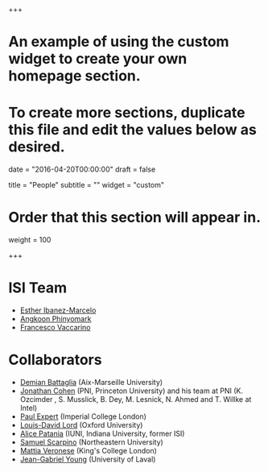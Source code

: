 +++
# An example of using the custom widget to create your own homepage section.
# To create more sections, duplicate this file and edit the values below as desired.

date = "2016-04-20T00:00:00"
draft = false

title = "People"
subtitle = ""
widget = "custom"

# Order that this section will appear in.
weight = 100

+++

# ISI Team
- [Esther Ibanez-Marcelo](https://sites.google.com/site/estherib4n3z/)
- [Angkoon Phinyomark](http://www.angkoon-phinyomark.com/)
- [Francesco Vaccarino](https://www.isi.it/en/people/francesco-vaccarino)

# Collaborators 
- [Demian Battaglia](http://www.demian-battaglia.net/Demian_Battaglias_homepage/Home.html) (Aix-Marseille University)
- [Jonathan Cohen](https://pni.princeton.edu/faculty/jonathan-cohen) (PNI, Princeton University) and his team at PNI (K. Ozcimder , S. Musslick, B. Dey, M. Lesnick, N. Ahmed and T. Willke at Intel)
- [Paul Expert](https://scholar.google.com/citations?user=HfhPMBoAAAAJ&hl=en) (Imperial College London)
- [Louis-David Lord](https://www.psych.ox.ac.uk/team/louis-david-lord) (Oxford University) 
- [Alice Patania](http://apatania.altervista.org/) (IUNI, Indiana University, former ISI)
- [Samuel Scarpino](http://scarpino.github.io/) (Northeastern University)
- [Mattia Veronese](https://kclpure.kcl.ac.uk/portal/mattia.veronese.html) (King's College London)
- [Jean-Gabriel Young](http://www.jgyoung.ca/) (University of Laval)

